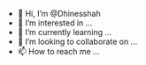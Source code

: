- 👋 Hi, I’m @Dhinesshah
- 👀 I’m interested in ...
- 🌱 I’m currently learning ...
- 💞️ I’m looking to collaborate on ...
- 📫 How to reach me ...

<!---
Dhinesshah/Dhinesshah is a ✨ special ✨ repository because its `README.md` (this file) appears on your GitHub profile.
You can click the Preview link to take a look at your changes.
--->
